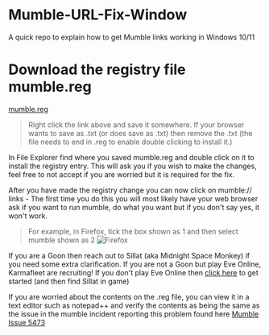 # Mumble-URL-Fix-Window
A quick repo to explain how to get Mumble links working in Windows 10/11

# Download the registry file mumble.reg
[mumble.reg](https://rtigd2.github.io/Mumble-URL-Fix-Window/mumble.reg)
> Right click the link above and save it somewhere. If your browser wants to save as .txt (or does save as .txt) then remove the .txt (the file needs to end in .reg to enable double clicking to install it.)

In File Explorer find where you saved mumble.reg and double click on it to install the registry entry. This will ask you if you wish to make the changes, feel free to not accept if you are worried but it is required for the fix.

After you have made the registry change you can now click on mumble:// links - The first time you do this you will most likely have your web browser ask if you want to run mumble, do what you want but if you don't say yes, it won't work.

> For example, in Firefox, tick the box shown as 1 and then select mumble shown as 2
![Firefox](https://rtigd2.github.io/Mumble-URL-Fix-Window/Mumble-step-1.png)

If you are a Goon then reach out to Sillat (aka Midnight Space Monkey) if you need some extra clarification.
If you are not a Goon but play Eve Online, Karmafleet are recruiting!
If you don't play Eve Online then [click here](https://www.eveonline.com/signup?invc=724cd63e-2b3d-4f08-9f79-1f04379553fa) to get started (and then find Sillat in game)

If you are worried about the contents on the .reg file, you can view it in a text editor such as notepad++ and verify the contents as being the same as the issue in the mumble incident reporting this problem found here
[Mumble Issue 5473](https://github.com/mumble-voip/mumble/issues/5473#issuecomment-1018438938)
